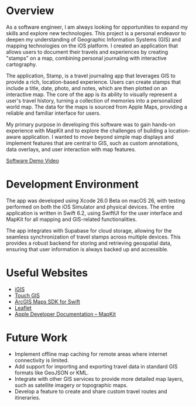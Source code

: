 # Overview

As a software engineer, I am always looking for opportunities to expand my skills and explore new technologies. This project is a personal endeavor to deepen my understanding of Geographic Information Systems (GIS) and mapping technologies on the iOS platform. I created an application that allows users to document their travels and experiences by creating "stamps" on a map, combining personal journaling with interactive cartography.

The application, Stamp, is a travel journaling app that leverages GIS to provide a rich, location-based experience. Users can create stamps that include a title, date, photo, and notes, which are then plotted on an interactive map. The core of the app is its ability to visually represent a user's travel history, turning a collection of memories into a personalized world map. The data for the maps is sourced from Apple Maps, providing a reliable and familiar interface for users.

My primary purpose in developing this software was to gain hands-on experience with MapKit and to explore the challenges of building a location-aware application. I wanted to move beyond simple map displays and implement features that are central to GIS, such as custom annotations, data overlays, and user interaction with map features.

[Software Demo Video](https://youtu.be/fhPr0o9lXRQ?si=eUMCiIyqEpVBS0pz)

# Development Environment

The app was developed using Xcode 26.0 Beta on macOS 26, with testing performed on both the iOS Simulator and physical devices. The entire application is written in Swift 6.2, using SwiftUI for the user interface and MapKit for all mapping and GIS-related functionalities.

The app integrates with Supabase for cloud storage, allowing for the seamless synchronization of travel stamps across multiple devices. This provides a robust backend for storing and retrieving geospatial data, ensuring that user information is always backed up and accessible.

# Useful Websites

* [iGIS](https://apps.apple.com/us/app/igis/id338967424)
* [Touch GIS](https://touchgis.app/)
* [ArcGIS Maps SDK for Swift](https://developers.arcgis.com/swift/)
* [Leaflet](https://leafletjs.com/)
* [Apple Developer Documentation – MapKit](https://developer.apple.com/documentation/mapkit)

# Future Work

* Implement offline map caching for remote areas where internet connectivity is limited.
* Add support for importing and exporting travel data in standard GIS formats like GeoJSON or KML.
* Integrate with other GIS services to provide more detailed map layers, such as satellite imagery or topographic maps.
* Develop a feature to create and share custom travel routes and itineraries.
